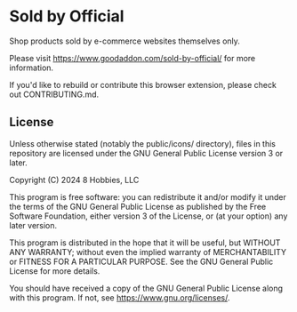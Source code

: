 # Sold by Official

Shop products sold by e-commerce websites themselves only.

Please visit https://www.goodaddon.com/sold-by-official/ for more information.

If you'd like to rebuild or contribute this browser extension, please check out CONTRIBUTING.md.

## License

Unless otherwise stated (notably the public/icons/ directory), files in this repository are licensed
under the GNU General Public License version 3 or later.

Copyright (C) 2024 8 Hobbies, LLC

This program is free software: you can redistribute it and/or modify
it under the terms of the GNU General Public License as published by
the Free Software Foundation, either version 3 of the License, or
(at your option) any later version.

This program is distributed in the hope that it will be useful,
but WITHOUT ANY WARRANTY; without even the implied warranty of
MERCHANTABILITY or FITNESS FOR A PARTICULAR PURPOSE. See the
GNU General Public License for more details.

You should have received a copy of the GNU General Public License
along with this program. If not, see <https://www.gnu.org/licenses/>.
